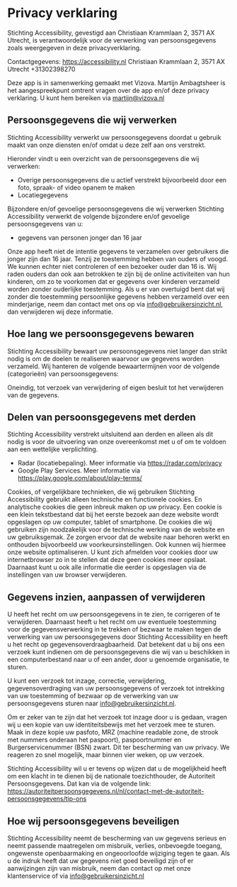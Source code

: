 # Privacy verklaring

Stichting Accessibility, gevestigd aan Christiaan Krammlaan 2, 3571 AX Utrecht, is verantwoordelijk voor de verwerking van persoonsgegevens zoals weergegeven in deze privacyverklaring.

Contactgegevens:
https://accessibility.nl
Christiaan Krammlaan 2, 3571 AX Utrecht
+31302398270

Deze app is in samenwerking gemaakt met Vizova.
Martijn Ambagtsheer is het aangespreekpunt omtrent vragen over de app en/of deze privacy verklaring. U kunt hem bereiken via martijn@vizova.nl

## Persoonsgegevens die wij verwerken

Stichting Accessibility verwerkt uw persoonsgegevens doordat u gebruik maakt van onze diensten en/of omdat u deze zelf aan ons verstrekt.

Hieronder vindt u een overzicht van de persoonsgegevens die wij verwerken:

- Overige persoonsgegevens die u actief verstrekt bijvoorbeeld door een foto, spraak- of video opanem te maken
- Locatiegegevens

Bijzondere en/of gevoelige persoonsgegevens die wij verwerken
Stichting Accessibility verwerkt de volgende bijzondere en/of gevoelige persoonsgegevens van u:

- gegevens van personen jonger dan 16 jaar

Onze app heeft niet de intentie gegevens te verzamelen over gebruikers die jonger zijn dan 16 jaar. Tenzij ze toestemming hebben van ouders of voogd. We kunnen echter niet controleren of een bezoeker ouder dan 16 is. Wij raden ouders dan ook aan betrokken te zijn bij de online activiteiten van hun kinderen, om zo te voorkomen dat er gegevens over kinderen verzameld worden zonder ouderlijke toestemming. Als u er van overtuigd bent dat wij zonder die toestemming persoonlijke gegevens hebben verzameld over een minderjarige, neem dan contact met ons op via info@gebruikersinzicht.nl, dan verwijderen wij deze informatie.

## Hoe lang we persoonsgegevens bewaren

Stichting Accessibility bewaart uw persoonsgegevens niet langer dan strikt nodig is om de doelen te realiseren waarvoor uw gegevens worden verzameld. Wij hanteren de volgende bewaartermijnen voor de volgende (categorieën) van persoonsgegevens:

Oneindig, tot verzoek van verwijdering of eigen besluit tot het verwijderen van de gegevens.

## Delen van persoonsgegevens met derden

Stichting Accessibility verstrekt uitsluitend aan derden en alleen als dit nodig is voor de uitvoering van onze overeenkomst met u of om te voldoen aan een wettelijke verplichting.

- Radar (locatiebepaling). Meer informatie via https://radar.com/privacy
- Google Play Services. Meer informatie via https://play.google.com/about/play-terms/

Cookies, of vergelijkbare technieken, die wij gebruiken
Stichting Accessibility gebruikt alleen technische en functionele cookies. En analytische cookies die geen inbreuk maken op uw privacy. Een cookie is een klein tekstbestand dat bij het eerste bezoek aan deze website wordt opgeslagen op uw computer, tablet of smartphone. De cookies die wij gebruiken zijn noodzakelijk voor de technische werking van de website en uw gebruiksgemak. Ze zorgen ervoor dat de website naar behoren werkt en onthouden bijvoorbeeld uw voorkeursinstellingen. Ook kunnen wij hiermee onze website optimaliseren. U kunt zich afmelden voor cookies door uw internetbrowser zo in te stellen dat deze geen cookies meer opslaat. Daarnaast kunt u ook alle informatie die eerder is opgeslagen via de instellingen van uw browser verwijderen.

## Gegevens inzien, aanpassen of verwijderen

U heeft het recht om uw persoonsgegevens in te zien, te corrigeren of te verwijderen. Daarnaast heeft u het recht om uw eventuele toestemming voor de gegevensverwerking in te trekken of bezwaar te maken tegen de verwerking van uw persoonsgegevens door Stichting Accessibility en heeft u het recht op gegevensoverdraagbaarheid. Dat betekent dat u bij ons een verzoek kunt indienen om de persoonsgegevens die wij van u beschikken in een computerbestand naar u of een ander, door u genoemde organisatie, te sturen.

U kunt een verzoek tot inzage, correctie, verwijdering, gegevensoverdraging van uw persoonsgegevens of verzoek tot intrekking van uw toestemming of bezwaar op de verwerking van uw persoonsgegevens sturen naar info@gebruikersinzicht.nl.

Om er zeker van te zijn dat het verzoek tot inzage door u is gedaan, vragen wij u een kopie van uw identiteitsbewijs met het verzoek mee te sturen. Maak in deze kopie uw pasfoto, MRZ (machine readable zone, de strook met nummers onderaan het paspoort), paspoortnummer en Burgerservicenummer (BSN) zwart. Dit ter bescherming van uw privacy. We reageren zo snel mogelijk, maar binnen vier weken, op uw verzoek.

Stichting Accessibility wil u er tevens op wijzen dat u de mogelijkheid heeft om een klacht in te dienen bij de nationale toezichthouder, de Autoriteit Persoonsgegevens. Dat kan via de volgende link: https://autoriteitpersoonsgegevens.nl/nl/contact-met-de-autoriteit-persoonsgegevens/tip-ons

## Hoe wij persoonsgegevens beveiligen

Stichting Accessibility neemt de bescherming van uw gegevens serieus en neemt passende maatregelen om misbruik, verlies, onbevoegde toegang, ongewenste openbaarmaking en ongeoorloofde wijziging tegen te gaan. Als u de indruk heeft dat uw gegevens niet goed beveiligd zijn of er aanwijzingen zijn van misbruik, neem dan contact op met onze klantenservice of via info@gebruikersinzicht.nl
